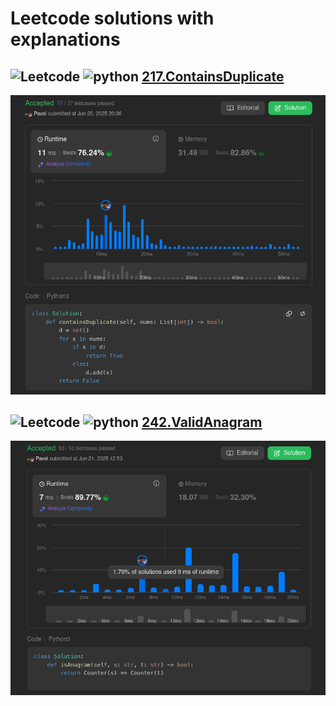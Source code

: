# Leetcode solutions with explanations


## ![Leetcode](https://img.shields.io/badge/LeetCode-000000?logo=LeetCode&logoColor=#d16c06) ![python](https://img.shields.io/badge/python-3670A0?style=for-the-badge&logo=python&logoColor=ffdd54) [217.ContainsDuplicate](Algorithms/Leetcode/217ContainsDuplicate/README.md) 
![Solution image 217](Algorithms/Leetcode/217ContainsDuplicate/images/screenshot.png)


## ![Leetcode](https://img.shields.io/badge/LeetCode-000000?logo=LeetCode&logoColor=#d16c06) ![python](https://img.shields.io/badge/python-3670A0?style=for-the-badge&logo=python&logoColor=ffdd54) [242.ValidAnagram](Algorithms/Leetcode/242ValidAnagram/README.md) 
![Solution image 242](Algorithms/Leetcode/242ValidAnagram/images/screenshot.png)
